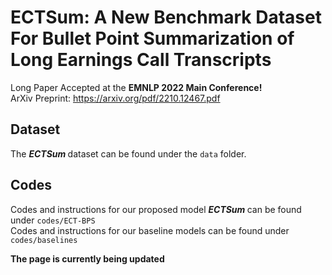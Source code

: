 # ECTSum: A New Benchmark Dataset For Bullet Point Summarization of Long Earnings Call Transcripts

Long Paper Accepted at the <b> EMNLP 2022 Main Conference! </b> <br /> 
ArXiv Preprint: https://arxiv.org/pdf/2210.12467.pdf

## Dataset
The <b> <i> ECTSum </b> </i> dataset can be found under the `data` folder.

## Codes
Codes and instructions for our proposed model <b> <i> ECTSum </b> </i> can be found under `codes/ECT-BPS` <br />
Codes and instructions for our baseline models can be found under `codes/baselines`

<b> The page is currently being updated </b>